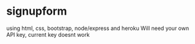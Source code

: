 # signupform
using html, css, bootstrap, node/express and heroku
Will need your own API key, current key doesnt work
